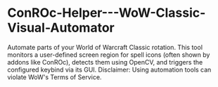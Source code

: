 # ConROc-Helper---WoW-Classic-Visual-Automator
Automate parts of your World of Warcraft Classic rotation. This tool monitors a user-defined screen region for spell icons (often shown by addons like ConROc), detects them using OpenCV, and triggers the configured keybind via its GUI. Disclaimer: Using automation tools can violate WoW's Terms of Service.
